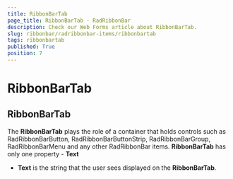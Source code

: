 ```yaml
---
title: RibbonBarTab
page_title: RibbonBarTab - RadRibbonBar
description: Check our Web Forms article about RibbonBarTab.
slug: ribbonbar/radribbonbar-items/ribbonbartab
tags: ribbonbartab
published: True
position: 7
---
```


# RibbonBarTab



## RibbonBarTab

The **RibbonBarTab** plays the role of a container that holds controls such as RadRibbonBarButton, RadRibbonBarButtonStrip, RadRibbonBarGroup, RadRibbonBarMenu and any other RadRibbonBar items. **RibbonBarTab** has only one property - **Text**



* **Text** is the string that the user sees displayed on the **RibbonBarTab**.
